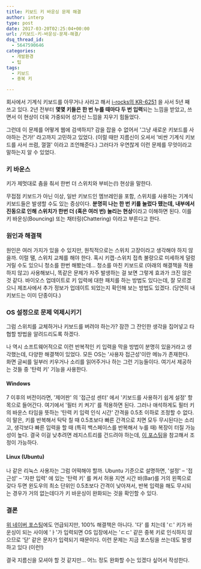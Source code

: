 ```yaml
---
title: 키보드 키 바운싱 문제 해결
author: interp
type: post
date: 2017-03-20T02:25:04+00:00
url: /키보드-키-바운싱-문제-해결/
dsq_thread_id:
  - 5647590646
categories:
  - 개발환경
  - 팁
tags:
  - 키보드
  - 중복 키

---
```

회사에서 기계식 키보드를 아무거나 사라고 해서 [i-rocks의 KR-6251][1] 을 사서 5년 째 쓰고 있다. 2년 전부터 **몇몇 키들은 한 번 누를 때마다 두 번 입력**되는 느낌을 받았고, 쓰면서 이 현상이 더욱 가중되어 성가신 느낌을 지우기 힘들었다.

그런데 이 문제를 어떻게 웹에 검색하지? 감을 잡을 수 없어서 '그냥 새로운 키보드를 사야하는 건가!' 라고까지 고민하고 있었다. (이럴 때만 지름신이 오셔서 '비싼 기계식 키보드를 사서 쓰렴, 껄껄' 이라고 조언해준다.) 그러다가 우연찮게 이런 문제를 무엇이라고 말하는지 알 수 있었다.

### 키 바운스

키가 제멋대로 춤을 춰서 한번 더 스위치와 부비는(!) 현상을 말한다.

무접점 키보드가 아닌 이상, 일반 키보드인 멤브레인을 포함, 스위치를 사용하는 기계식 키보드들은 발생할 수도 있는 증상이다. **분명히 나는 한 번 키를 눌렀다 뗐는데, 내부에서 진동으로 인해 스위치가 한번 더 (혹은 여러 번) 눌리는 현상**이라고 이해하면 된다. 이를 키 바운싱(Bouncing) 또는 채터링(Chattering) 이라고 부른다고 한다.

### 원인과 해결책

원인은 여러 가지가 있을 수 있지만, 원칙적으로는 스위치 고장이라고 생각해야 하지 않을까. 이럴 땔, 스위치 교체를 해야 한다. 혹시 키캡-스위치 접촉 불량으로 미세하게 덜렁거릴 수도 있으니 청소를 한번 해봤는데&#8230; 청소를 마친 키보드로 (아래의 해결책을 적용하지 않고) 사용해보니, 똑같은 문제가 자주 발생하는 걸 보면 그렇게 효과가 크진 않은 것 같다. 바이오스 업데이트로 키 입력에 대한 패치를 하는 방법도 있다는데, 잘 모르겠으니 제조사에서 추가 정보가 업데이트 되었는지 확인해 보는 방법도 있겠다. (당연히 내 키보드는 이미 단종이다.)

### OS 설정으로 문제 억제시키기

그럼 스위치를 교체하거나 키보드를 버려야 하는가? 잠깐 그 잔인한 생각을 집어넣고 타협할 방법을 알려드리도록 하겠다.

나 역시 소프트웨어적으로 이런 반복적인 키 입력을 막을 방법이 분명히 있을거라고 생각했는데, 다양한 해결책이 있었다. 모든 OS는 '사용자 접근성'이란 메뉴가 존재한다. 화면 글씨를 일부러 키우거나 소리를 읽어주거나 하는 그런 기능들이다. 여기서 제공하는 것들 중 '탄력 키' 기능을 사용한다.

#### Windows

7 이후의 버전이라면, '제어판' 의 '접근성 센터' 에서 '키보드를 사용하기 쉽게 설정' 항목으로 들어간다. 여기에서 '필터 키 켜기' 를 적용하면 된다. 그러나 애석하게도 필터 키의 바운스 타임을 뜻하는 '탄력 키 입력 인식 시간' 간격을 0.5초 이하로 조정할 수 없다. 이 말은, 키를 반복해서 탁탁 칠 때 0.5초보다 빠른 간격으로 치면 모두 무시된다는 소리고, 생각보다 빠른 입력을 할 때 (특히 백스페이스를 반복해서 누를 때) 복장이 터질 가능성이 높다. 결국 이걸 낮추려면 레지스트리를 건드려야 하는데, [이 포스팅][2]을 참고해서 조정이 가능하다.

#### Linux (Ubuntu)

나 같은 리눅스 사용자는 그럼 어떡해야 할까. Ubuntu 기준으로 설명하면, '설정' &#8211; '접근성' &#8211; '자판 입력' 에 있는 '탄력 키' 를 켜서 허용 지연 시간 바(Bar)를 거의 왼쪽으로 갖다 두면 윈도우의 최소 단위인 0.5초보다 간격이 낮아져서, 반복 입력을 해도 무시되는 경우가 거의 없는데다가 키 바운싱이 완화되는 것을 확인할 수 있다.

### 결론

[위 네이버 포스팅][2]에도 언급되지만, 100% 해결책은 아니다. '다' 를 치는데 'ㄷ' 키가 바운싱이 되는 사이에 'ㅏ'가 입력되면 OS 입장에서는 'ㄷㄷ' 같은 중복 키로 인식하지 않으므로 '닫' 같은 문자가 입력되기 때문이다. 이런 문제는 지금 포스팅을 쓰는데도 발생하고 있다 (이런!)

결국 지름신을 모셔야 할 것 같지만&#8230; 어느 정도 완화할 수는 있겠다 싶어서 작성한다.

 [1]: http://prod.danawa.com/info/?pcode=1458635
 [2]: http://m.blog.naver.com/dondek77/140178945548